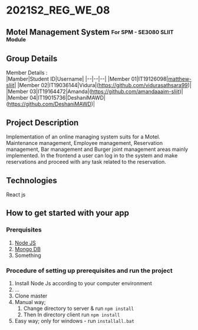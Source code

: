 # 2021S2_REG_WE_08  
## Motel Management System <sub><sup>For SPM - SE3080 SLIIT Module</sup></sub>  
## Group Details
Member Details :  
|Mamber|Student ID|Username|
|--|--|--|
|Member 01|IT19126098|[matthew-sliit](https://github.com/matthew-sliit)|
|Member 02|IT19036144|Vidura|(https://github.com/vidurasathsara99)|
|Member 03|IT19164472|Amanda|(https://github.com/amandaaaim-sliit)|
|Member 04|IT19015736|DeshaniMAWD|(https://github.com/DeshaniMAWD)|
<h2>Project Description</h2>  
Implementation of an online managing system suits for a Motel. Maintenance management, Employee management, Reservation management, Bar
management and Burger joint management areas mainly implemented. In the frontend a user can log in to the system and make reservations and
proceed with any task related to the reservation. 

<h2>Technologies</h2>
React js

<h2>How to get started with your app</h2>  

<h3>Prerquisites</h3>  

  1. [Node JS](https://nodejs.org/en/) 
  2. [Mongo DB](https://www.mongodb.com/try/download/community)
  3. Something  
  
<h3>Procedure of setting up prerequisites and run the project</h3>  

  1. Install Node Js according to your computer environment
  2. ...
  3. Clone master  
  4. Manual way;
      1. Change directory to server & run `npm install`
      2. Then In directory client run `npm install`
  5. Easy way; only for windows - run `installall.bat` 
